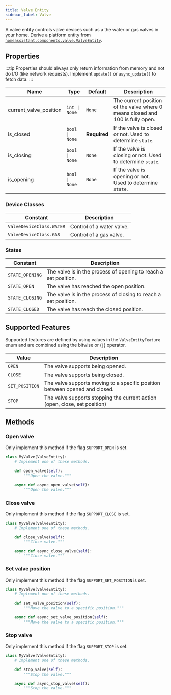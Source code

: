 ```yaml
---
title: Valve Entity
sidebar_label: Valve
---
```


A valve entity controls valve devices such as a the water or gas valves in your home. Derive a platform entity from [`homeassistant.components.valve.ValveEntity`](https://github.com/home-assistant/core/blob/dev/homeassistant/components/valve/__init__.py).

## Properties

:::tip
Properties should always only return information from memory and not do I/O (like network requests). Implement `update()` or `async_update()` to fetch data.
:::

| Name | Type | Default | Description
| ----------------------- | ---- | ------- | -----------
| current_valve_position | <code>int &#124; None</code> | `None` | The current position of the valve where 0 means closed and 100 is fully open.
| is_closed | <code>bool &#124; None</code> | **Required** | If the valve is closed or not. Used to determine `state`.
| is_closing | <code>bool &#124; None</code> | `None` | If the valve is closing or not. Used to determine `state`.
| is_opening | <code>bool &#124; None</code> | `None` | If the valve is opening or not. Used to determine `state`.

### Device Classes

| Constant | Description
|----------|-----------------------|
| `ValveDeviceClass.WATER` | Control of a water valve.
| `ValveDeviceClass.GAS` | Control of a gas valve.


### States

| Constant | Description
|----------|------------------------|
| `STATE_OPENING` | The valve is in the process of opening to reach a set position.
| `STATE_OPEN` | The valve has reached the open position.
| `STATE_CLOSING` | The valve is in the process of closing to reach a set position.
| `STATE_CLOSED` | The valve has reach the closed position.

## Supported Features

Supported features are defined by using values in the `ValveEntityFeature` enum
and are combined using the bitwise or (`|`) operator.

| Value               | Description                                                                      |
| ------------------- | -------------------------------------------------------------------------------- |
| `OPEN`              | The valve supports being opened.                                                 |
| `CLOSE`             | The valve supports being closed.                                                 |
| `SET_POSITION`      | The valve supports moving to a specific position between opened and closed.      |
| `STOP`              | The valve supports stopping the current action (open, close, set position)       |

## Methods

### Open valve

Only implement this method if the flag `SUPPORT_OPEN` is set.

```python
class MyValve(ValveEntity):
    # Implement one of these methods.

    def open_valve(self):
        """Open the valve."""

    async def async_open_valve(self):
        """Open the valve."""
```

### Close valve

Only implement this method if the flag `SUPPORT_CLOSE` is set.

```python
class MyValve(ValveEntity):
    # Implement one of these methods.

    def close_valve(self):
        """Close valve."""

    async def async_close_valve(self):
        """Close valve."""
```

### Set valve position

Only implement this method if the flag `SUPPORT_SET_POSITION` is set.

```python
class MyValve(ValveEntity):
    # Implement one of these methods.

    def set_valve_position(self):
        """Move the valve to a specific position."""

    async def async_set_valve_position(self):
        """Move the valve to a specific position."""
```

### Stop valve

Only implement this method if the flag `SUPPORT_STOP` is set.

```python
class MyValve(ValveEntity):
    # Implement one of these methods.

    def stop_valve(self):
        """Stop the valve."""

    async def async_stop_valve(self):
        """Stop the valve."""
```
